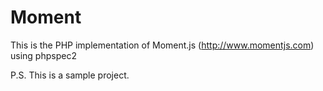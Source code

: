 Moment
=============

This is the PHP implementation of Moment.js (http://www.momentjs.com) using phpspec2

P.S. This is a sample project.